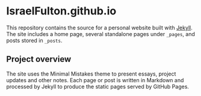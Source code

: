 # IsraelFulton.github.io

This repository contains the source for a personal website built with [Jekyll](https://jekyllrb.com/). The site includes a home page, several standalone pages under `_pages`, and posts stored in `_posts`.

## Project overview

The site uses the Minimal Mistakes theme to present essays, project updates and other notes. Each page or post is written in Markdown and processed by Jekyll to produce the static pages served by GitHub Pages.

